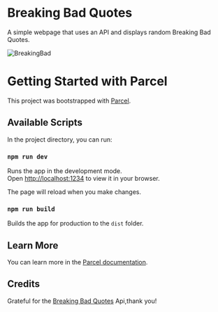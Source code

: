 # Breaking Bad Quotes

A simple webpage that uses an API and displays random Breaking Bad Quotes.

![BreakingBad](https://github.com/manasamancharla/Breaking-Bad-Quotes/assets/96481982/211142bd-b25a-4afb-908b-d3768adebcaa)

# Getting Started with Parcel

This project was bootstrapped with [Parcel](https://github.com/parcel-bundler/parcel).

## Available Scripts

In the project directory, you can run:

### `npm run dev`

Runs the app in the development mode.\
Open [http://localhost:1234](http://localhost:1234) to view it in your browser.

The page will reload when you make changes.

### `npm run build`

Builds the app for production to the `dist` folder.


## Learn More

You can learn more in the [Parcel documentation](https://parceljs.org/docs/).


## Credits 
Grateful for the [Breaking Bad Quotes](https://github.com/shevabam/breaking-bad-quotes) Api,thank you!
